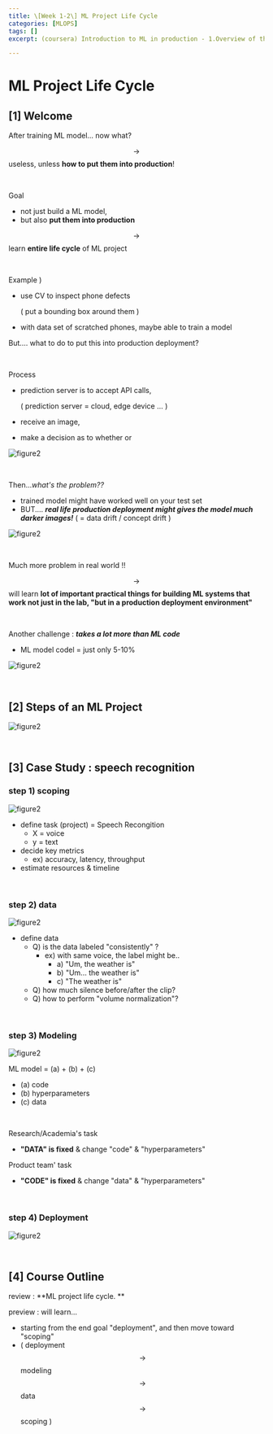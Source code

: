 ```yaml
---
title: \[Week 1-2\] ML Project Life Cycle
categories: [MLOPS]
tags: []
excerpt: (coursera) Introduction to ML in production - 1.Overview of the ML Lifecycle and Deployment

---
```


<script src="https://cdn.mathjax.org/mathjax/latest/MathJax.js?config=TeX-AMS-MML_HTMLorMML" type="text/javascript"></script>

# ML Project Life Cycle

## [1] Welcome

After training ML model... now what?

$$\rightarrow$$ useless, unless **how to put them into production**!

<br>

Goal 

- not just build a ML model,
- but also **put them into production**

$$\rightarrow$$ learn **entire life cycle** of ML project

<br>

Example )

- use CV to inspect phone defects

  ( put a bounding box around them )

- with data set of scratched phones, maybe able to train a model

But.... what to do to put this into production deployment? 

<br>

Process

- prediction server is to accept API calls,

  ( prediction server = cloud, edge device ... )

- receive an image,

- make a decision as to whether or 

![figure2](/assets/img/mlops/img3.png)

<br>

Then...*what's the problem??*

- trained model might have worked well on your test set
- BUT.... ***real life  production deployment might gives the model much darker images!*** ( = data drift / concept drift )

![figure2](/assets/img/mlops/img4.png)

<br>

Much more problem in real world !!

$$\rightarrow$$ will learn **lot of important practical  things for building ML systems that work not just in the lab, "but in a production deployment environment"**

 <br>

Another challenge : ***takes a lot more than ML code***

- ML model codel = just only 5-10%

![figure2](/assets/img/mlops/img5.png)

<br>

## [2] Steps of an ML Project

![figure2](/assets/img/mlops/img6.png)

<br>

## [3] Case Study : speech recognition

### step 1) scoping

![figure2](/assets/img/mlops/img7.png)

- define task (project) = Speech Recongition
  - X = voice
  - y = text
- decide key metrics
  - ex) accuracy, latency, throughput
- estimate resources & timeline

<br>

### step 2) data

![figure2](/assets/img/mlops/img8.png)

- define data
  - Q) is the data labeled "consistently" ?
    - ex) with same voice, the label might be..
      - a) "Um, the weather is"
      - b) "Um... the weather is"
      - c) "The weather is"
  - Q) how much silence before/after the clip?
  - Q) how to perform "volume normalization"?

<br>

### step 3) Modeling

![figure2](/assets/img/mlops/img9.png)

ML model = (a) + (b) + (c)

- (a) code
- (b) hyperparameters
- (c) data

<br>

Research/Academia's task

- **"DATA" is fixed** & change "code" & "hyperparameters"

Product team' task

- **"CODE" is fixed** & change "data" & "hyperparameters"

<br>

### step 4) Deployment

![figure2](/assets/img/mlops/img10.png)

<br>

## [4] Course Outline

review : **ML project life cycle. **

preview : will learn...

- starting from the end goal "deployment", and then move toward "scoping" 
- ( deployment $$\rightarrow$$ modeling $$\rightarrow$$ data $$\rightarrow$$ scoping )